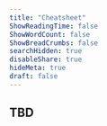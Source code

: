 ```yaml
---
title: "Cheatsheet"
ShowReadingTime: false
ShowWordCount: false
ShowBreadCrumbs: false
searchHidden: true
disableShare: true
hideMeta: true
draft: false
---
```


## TBD
